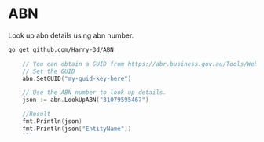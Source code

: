 # ABN
Look up abn details using abn number.

```bash
go get github.com/Harry-3d/ABN 
```
```go
	// You can obtain a GUID from https://abr.business.gov.au/Tools/WebServicesAgreement
	// Set the GUID
	abn.SetGUID("my-guid-key-here")

	// Use the ABN number to look up details.
	json := abn.LookUpABN("31079595467")

	//Result
	fmt.Println(json)
	fmt.Println(json["EntityName"])
	```
